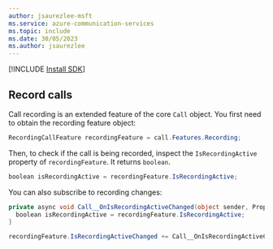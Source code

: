 ```yaml
---
author: jsaurezlee-msft
ms.service: azure-communication-services
ms.topic: include
ms.date: 30/05/2023
ms.author: jsaurezlee
---
```


[!INCLUDE [Install SDK](../install-sdk/install-sdk-windows.md)]

## Record calls

Call recording is an extended feature of the core `Call` object. You first need to obtain the recording feature object:

```csharp
RecordingCallFeature recordingFeature = call.Features.Recording;
```

Then, to check if the call is being recorded, inspect the `IsRecordingActive` property of `recordingFeature`. It returns `boolean`.

```csharp
boolean isRecordingActive = recordingFeature.IsRecordingActive;
```

You can also subscribe to recording changes:

```csharp
private async void Call__OnIsRecordingActiveChanged(object sender, PropertyChangedEventArgs args)
  boolean isRecordingActive = recordingFeature.IsRecordingActive;
}

recordingFeature.IsRecordingActiveChanged += Call__OnIsRecordingActiveChanged;
```
